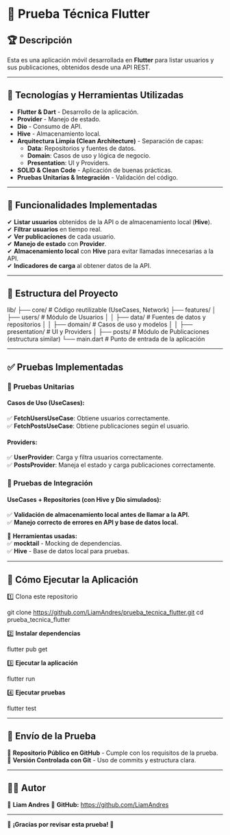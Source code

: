 # 📱 Prueba Técnica Flutter

## 🏆 Descripción  
Esta es una aplicación móvil desarrollada en **Flutter** para listar usuarios y sus publicaciones, obtenidos desde una API REST.  

---

## 🚀 Tecnologías y Herramientas Utilizadas  

- **Flutter & Dart** - Desarrollo de la aplicación.  
- **Provider** - Manejo de estado.  
- **Dio** - Consumo de API.  
- **Hive** - Almacenamiento local.  
- **Arquitectura Limpia (Clean Architecture)** - Separación de capas:  
  - **Data**: Repositorios y fuentes de datos.  
  - **Domain**: Casos de uso y lógica de negocio.  
  - **Presentation**: UI y Providers.  
- **SOLID & Clean Code** - Aplicación de buenas prácticas.  
- **Pruebas Unitarias & Integración** - Validación del código.  

---

## 📌 Funcionalidades Implementadas  

✔ **Listar usuarios** obtenidos de la API o de almacenamiento local (**Hive**).  
✔ **Filtrar usuarios** en tiempo real.  
✔ **Ver publicaciones** de cada usuario.  
✔ **Manejo de estado** con **Provider**.  
✔ **Almacenamiento local** con **Hive** para evitar llamadas innecesarias a la API.  
✔ **Indicadores de carga** al obtener datos de la API.  

---

## 📂 Estructura del Proyecto  


lib/
├── core/                    # Código reutilizable (UseCases, Network)
├── features/
│   ├── users/               # Módulo de Usuarios
│   │   ├── data/            # Fuentes de datos y repositorios
│   │   ├── domain/          # Casos de uso y modelos
│   │   ├── presentation/    # UI y Providers
│   ├── posts/               # Módulo de Publicaciones (estructura similar)
└── main.dart                # Punto de entrada de la aplicación


---

## ✅ Pruebas Implementadas  

### 🔹 Pruebas Unitarias  

#### Casos de Uso (UseCases):  
✅ **FetchUsersUseCase**: Obtiene usuarios correctamente.  
✅ **FetchPostsUseCase**: Obtiene publicaciones según el usuario.  

#### Providers:  
✅ **UserProvider**: Carga y filtra usuarios correctamente.  
✅ **PostsProvider**: Maneja el estado y carga publicaciones correctamente.  

### 🔹 Pruebas de Integración  

#### UseCases + Repositories (con Hive y Dio simulados):  
✅ **Validación de almacenamiento local antes de llamar a la API.**  
✅ **Manejo correcto de errores en API y base de datos local.**  

📌 **Herramientas usadas:**  
✅ **mocktail** - Mocking de dependencias.  
✅ **Hive** - Base de datos local para pruebas.  

---

## 🚀 Cómo Ejecutar la Aplicación  

1️⃣ Clona este repositorio  

git clone https://github.com/LiamAndres/prueba_tecnica_flutter.git
cd prueba_tecnica_flutter

2️⃣ **Instalar dependencias**

flutter pub get

3️⃣ **Ejecutar la aplicación**

flutter run

4️⃣ **Ejecutar pruebas**

flutter test


---

## 📩 Envío de la Prueba  

📌 **Repositorio Público en GitHub** - Cumple con los requisitos de la prueba.  
📌 **Versión Controlada con Git** - Uso de commits y estructura clara.  

---

## 👨‍💻 Autor  

📌 **Liam Andres**
🔗 **GitHub:** https://github.com/LiamAndres

---

📌 **¡Gracias por revisar esta prueba! 🚀**
